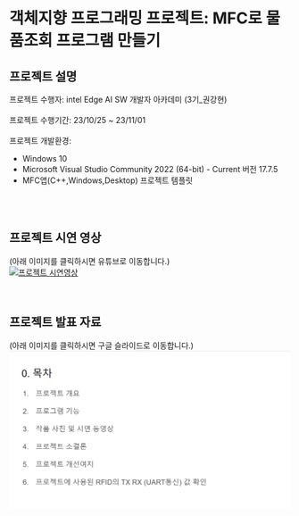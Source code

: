 객체지향 프로그래밍 프로젝트: MFC로 물품조회 프로그램 만들기
==========
## 프로젝트 설명
프로젝트 수행자: intel Edge AI SW 개발자 아카데미 (3기_권강현)<br>
<br>
프로젝트 수행기간: 23/10/25 ~ 23/11/01<br>
<br>
프로젝트 개발환경: 
- Windows 10 
- Microsoft Visual Studio Community 2022 (64-bit) - Current 버전 17.7.5 
- MFC앱(C++,Windows,Desktop) 프로젝트 템플릿
<br>
<br>

## 프로젝트 시연 영상
(아래 이미지를 클릭하시면 유튜브로 이동합니다.)<br>
[![프로젝트 시연영상](http://img.youtube.com/vi/5zXsg7xOozg/0.jpg)](https://youtu.be/5zXsg7xOozg)<br>
<br>
<br>

## 프로젝트 발표 자료
(아래 이미지를 클릭하시면 구글 슬라이드로 이동합니다.)<br>
[![프로젝트 발표자료](./project_ppt_thumbnail.jpg)](https://docs.google.com/presentation/d/1sBLGrYH2_hDQyfjf8MvVtuFKgknMDv9RfJAapXnGHPg/edit?usp=sharing)<br>
<br>
<br>

<!-- 

## 프로젝트 발표 영상
(아래 이미지를 클릭하시면 유튜브로 이동합니다.)<br>
[![프로젝트 발표자료](http://img.youtube.com/vi/McwAPPPH1eI/0.jpg)](https://youtu.be/McwAPPPH1eI)<br>
<br>

 -->